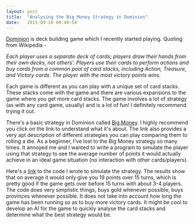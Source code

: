 ```yaml
---
layout: post
title:  "Analysing the Big Money Strategy in Dominion"
date:   2015-09-10 00:40:54
---
```


[Dominion](https://en.wikipedia.org/wiki/Dominion_(card_game)) is deck building game which I recently started playing. Quoting from Wikipedia - 

*Each player uses a separate deck of cards; players draw their hands from their own decks, not others'. Players use their cards to perform actions and buy cards from a common pool of card stacks, including Action, Treasure, and Victory cards. The player with the most victory points wins.*

Each game is different as you can play with a unique set of card stacks. These stacks come with the game and there are various expansions to the game where you get more card stacks. The game involves a lot of strategy (as with any card game, usually) and is a lot of fun! I definitely recommend trying it out. 

There's a basic strategy in Dominion called [Big Money](http://dominionstrategy.com/big-money/). I highly recommend you click on the link to understand what it's about. The link also provides a very apt description of different strategies you can play comparing them to rolling a die. As a beginner, I've lost to the Big Money strategy so many times. It annoyed me and I wanted to write a program to simulate the player using that strategy to see the average number of points it would actually achieve in an ideal game situation (no interaction with other cards/players).

Here's a [link](https://github.com/shamak/dominion_strategy_analysis) to the code I wrote to simulate the strategy. The results show that on average it would only give you 19 points over 15 turns, which is pretty good if the game gets over before 15 turns with about 3-4 players. The code does very simplistic things, buys gold whenever possible, buys provinces whenever possible. It does not take into account how long the game has been running so as to buy more victory cards. It might be cool to develop an AI for the game to quickly analyse the card stacks and determine what the best strategy would be. 